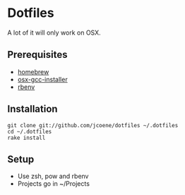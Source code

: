 # Dotfiles

A lot of it will only work on OSX.

## Prerequisites

- [homebrew](/mxcl/homebrew)
- [osx-gcc-installer](/kennethreitz/osx-gcc-installer)
- [rbenv](/sstephenson/rbenv)

## Installation

```
git clone git://github.com/jcoene/dotfiles ~/.dotfiles
cd ~/.dotfiles
rake install
```

## Setup

- Use zsh, pow and rbenv
- Projects go in ~/Projects 